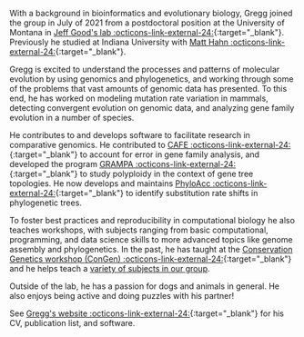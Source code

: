 With a background in bioinformatics and evolutionary biology, Gregg joined the group in July of 2021 from a postdoctoral position at the University of Montana in [Jeff Good's lab :octicons-link-external-24:](http://www.thegoodlab.org/){:target="_blank"}. Previously he studied at Indiana University with [Matt Hahn :octicons-link-external-24:](http://www.indiana.edu/~hahnlab/){:target="_blank"}.

Gregg is excited to understand the processes and patterns of molecular evolution by using genomics and phylogenetics, and working through some of the problems that vast amounts of genomic data has presented. To this end, he has worked on modeling mutation rate variation in mammals, detecting convergent evolution on genomic data, and analyzing gene family evolution in a number of species.

He contributes to and develops software to facilitate research in comparative genomics. He contributed to [CAFE :octicons-link-external-24:](https://hahnlab.github.io/CAFE/){:target="_blank"} to account for error in gene family analysis, and developed the program [GRAMPA :octicons-link-external-24:](https://gwct.github.io/grampa){:target="_blank"} to study polyploidy in the context of gene tree topologies. He now develops and maintains [PhyloAcc :octicons-link-external-24:](https://phyloacc.github.io/){:target="_blank"} to identify substitution rate shifts in phylogenetic trees. 

To foster best practices and reproducibility in computational biology he also teaches workshops, with subjects ranging from basic computational, programming, and data science skills to more advanced topics like genome assembly and phylogenetics. In the past, he has taught at the [Conservation Genetics workshop (ConGen) :octicons-link-external-24:](https://www.umt.edu/ces/conferences/congen/){:target="_blank"} and he helps teach a [variety of subjects in our group](https://informatics.fas.harvard.edu/resources/).

Outside of the lab, he has a passion for dogs and animals in general. He also enjoys being active and doing puzzles with his partner!

See [Gregg's website :octicons-link-external-24:](https://gwct.bio/){:target="_blank"} for his CV, publication list, and software.